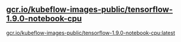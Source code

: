 
[gcr.io/kubeflow-images-public/tensorflow-1.9.0-notebook-cpu](https://hub.docker.com/r/anjia0532/kubeflow-images-public.tensorflow-1.9.0-notebook-cpu/tags/)
-----


[gcr.io/kubeflow-images-public/tensorflow-1.9.0-notebook-cpu:latest](https://hub.docker.com/r/anjia0532/kubeflow-images-public.tensorflow-1.9.0-notebook-cpu/tags/)



